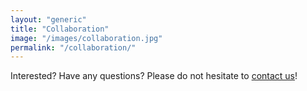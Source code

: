 ```yaml
---
layout: "generic"
title: "Collaboration"
image: "/images/collaboration.jpg"
permalink: "/collaboration/"
---
```




 
Interested? Have any questions? 
Please do not hesitate to [contact us](mailto://csm@openu.ac.il)!


